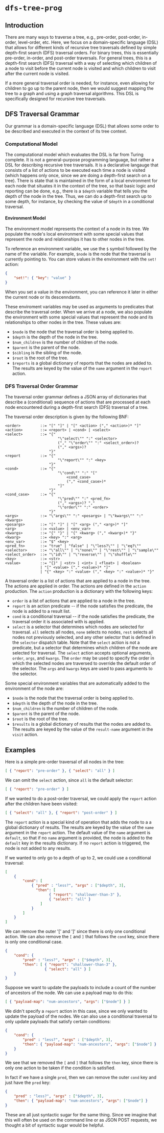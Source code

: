 # `dfs-tree-prog`

## Introduction

There are many ways to traverse a tree, e.g., pre-order, post-order, in-order,
level-order, etc. Here, we focus on a domain-specific language (DSL) that
allows for different kinds of recursive tree traversals defined by simple 
depth-first search (DFS) traversal orders. For binary trees, this is essentially
pre-order, in-order, and post-order traversals. For general trees, this is
a depth-first search (DFS) traversal with a way of selecting which children
of a node to visit before the current node is visited and which children to
visit after the current node is visited.

If a more general traversal order is needed, for instance, even allowing for
children to go up to the parent node, then we would suggest mapping the tree
to a graph and using a graph traversal algorithms. This DSL is specifically
designed for recursive tree traversals.

## DFS Traversal Grammar

Our grammar is a domain-specific language (DSL) that allows some order
to be described and executed in the context of its tree context.

### Computational Model

The computational model which evaluates the DSL is far from Turing complete. It
is not a general-purpose programming language, but rather a DSL for describing
recursive tree traversals. It is a declarative langauge that consists of a list
of actions to be executed each time a node is visited (which happens only
once, since we are doing a depth-first search on a tree). There is state that is
maintained in the form of a local environment for each node that situates it in
the context of the tree, so that basic logic and reporting can be done, e.g.,
there is a `$depth` variable that tells you the depth of the node in the tree.
Thus, we can do a depth-first search up to some depth, for instance, by
checking the value of `$depth` in a conditional traversal.

#### Environment Model

The environment model represents the context of a node in its tree. We populate
the node's local environment with some special values that represent the node
and relationships it has to other nodes in the tree.

To reference an environment variable, we use the `$` symbol followed by the
name of the variable. For example, `$node` is the node that the traversal
is currently pointing to. You can store values in the environment
with the `set!` action:

```json
{
    "set!": { "key": "value" }
}
```

When you set a value in the environment, you can reference it later in either
the current node or its descenndants.

These enviroment variables may be used as arguments to predicates that describe
the traversal order. When we arrive at a node, we also populate the environment
with some special values that represent the node and its relationships to other
nodes in the tree. These values are:

- `$node` is the node that the traversal order is being applied to.
- `$depth` is the depth of the node in the tree.
- `$num_children` is the number of children of the node.
- `$parent` is the parent of the node.
- `$sibling` is the sibling of the node.
- `$root` is the root of the tree.
- `$reports` is a global dictionary of reports that the nodes are added to. The
  results are keyed by the value of the `name` argument in the `report`
  action.

### DFS Traversal Order Grammar

The traversal order grammar defines a JSON array of dictionaries that describe
a (conditional) sequence of actions that are processed at each node encountered
during a depth-first search (DFS) traversal of a tree.

The traversal order description is given by the following BNF:

```bnf
<order>         ::= "[" "]" | "[" <action> ("," <action>)* "]"
<action>        ::= <report> | <cond> | <select>
<select>        ::= "{"
                        "\"select\"" ":" <selector> 
                        ("," "\"order\"" ":" <select_order>)?
                        ("," <args>)?
                    "}"
<report         ::= "{"
                        "\"report\"" ":" <key>                         
                    "}"
<cond>          ::= "{"
                        "\"cond\"" ":" "["
                            <cond_case>
                            ("," <cond_case>)*
                        "]"
                    "}"
<cond_case>     ::= "{"
                        "\"pred\"" ":" <pred_fn>
                        ("," <args>)? ","
                        "\"order\"" ":" <order>
                    "}"
<args>          ::= "\"args\"" ":" <posargs> | "\"kwargs\"" ":" <kwargs>
<posargs>       ::= "[" "]" | "[" <arg> ("," <arg>)* "]"
<arg>           ::= <value> | <env_var>
<kwargs>        ::= "{" "}" | "{" <kwarg> ("," <kwarg>)* "}"
<kwarg>         ::= <key> ":" <arg>
<env_var>       ::= "$" <key>
<pred_fn>       ::= "true" | "false" | "\"less?\"" | "\"eq?\""
<selector>      ::= "\"all\"" | "\"none\"" | "\"rest\"" | "\"sample\""
<select_order>  ::= "\"id\"" | "\"reverse\"" | "\"shuffle\""
<key>           ::= <str>
<value>         ::= "{}" | <str> | <int> | <float> | <boolean>
                | "[" <value> ("," <value>)* "]" 
                | "{" <key> ":" <value> ("," <key> ":" <value>)* "}"
```

A traversal order is a list of actions that are applied to a node in the tree.
The actions are applied in order. The actions are defined in the `action`
production. The `action` production is a dictionary with the following keys:

- `order` is a list of actions that are applied to a node in the tree.
- `report` is an action predicate -- if the node satisfies the predicate,
   the node is added to a result list.
- `cond` is a conditional traversal -- if the node satisfies the predicate,
   the traversal order it is associated with is applied.
- `select` is a selector that determines which nodes are selected for
   traversal. `all` selects all nodes, `none` selects no nodes, `rest`
   selects all nodes not previously selected, and any other selector that
   is defined in the `selector` dispatch table. Note that the `select`
   action is not a predicate, but a selector that determines which children
   of the node are selected for traversal. The `select` action accepts optional
   arguments, `order`, `args`, and `kwargs`. The `order` may be used to specify
   the order in which the selected nodes are traversed to override the default
   order of the selector. The `args` and `kwargs` keys are used to pass
   arguments to the selector.

Some special environment variables that are automatically added to the
environment of the node are:

- `$node` is the node that the traversal order is being applied to.
- `$depth` is the depth of the node in the tree.
- `$num_children` is the number of children of the node.
- `$parent` is the parent of the node.
- `$root` is the root of the tree.
- `$results` is a global dictionary of results that the nodes are added to. The
  results are keyed by the value of the `result-name` argument in the `visit`
  action.

## Examples

Here is a simple pre-order traversal of all nodes in the tree:

```json
[ { "report": "pre-order" }, { "select": "all" } ]
```

We can omit the `select` action, since `all` is the default selector:

```json
[ { "report": "pre-order" } ]
```

If we wanted to do a post-order traversal, we could apply the `report` action
after the children have been visited:

```json
[ { "select": "all" }, { "report": "post-order" } ]
```

The `report` action is a special kind of operation that adds the node to a
a global dictionary of results. The results are keyed by the value of the
`name` argument in the `report` action. The default value of the `name`
argument is `default`, so that if no `name` argument is provided, the node
is added to the `default` key in the results dictionary.
If no `report` action is triggered, the node is not added to any results.

If we wanted to only go to a depth of up to 2, we could use a conditional
traversal:

```json
[
    {
        "cond": [
            { "pred" : "less?", "args" : ["$depth", 3],
              "then": [
                    { "report": "shallower-than-3" },
                    { "select": "all" }
                ]
            }
        ]
    }
]
```

We can remove the outer '[' and ']' since there is only one conditional action.
We can also remove the `[` and `]` that follows the `cond` key, since there is
only one conditional case.


```json
{
    "cond": {
        "pred" : "less?", "args" : ["$depth", 3],
        "then": [ { "report": "shallower-than-3" },
                  { "select": "all" } ]
    }
}
```

Suppose we want to update the payloads to include a count of the number of
ancestors of the node. We can use a payload map to do this:

```json
[ { "payload-map": "num-ancestors", "args": ["$node"] } ]
```

We didn't specify a `report` action in this case, since we only wanted to update
the payload of the nodes. We can also use a conditional traversal to only update
payloads that satisfy certain conditions:

```json
{
    "cond": {
        "pred" : "less?", "args" : ["$depth", 3],
        "then": { "payload-map": "num-ancestors", "args": ["$node"] }
    }
}
```

We see that we removed the `[` and `]` that follows the `then` key, since there
is only one action to be taken if the condition is satisfied.

In fact if we have a single `pred`, then we can remove the outer `cond` key
and just have the `pred` key:

```json
{
    "pred" : "less?", "args" : ["$depth", 3],
    "then": { "payload-map": "num-ancestors", "args": ["$node"] }
}
```

These are all just syntactic sugar for the same thing. Since we imagine that
this will often be used on the command line or as JSON POST requests, we
thought a bit of syntactic sugar would be helpful.

